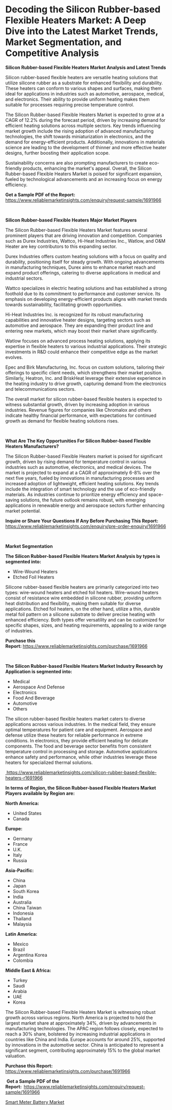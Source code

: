 <p><h1>Decoding the Silicon Rubber-based Flexible Heaters Market: A Deep Dive into the Latest Market Trends, Market Segmentation, and Competitive Analysis</h1></p><p><strong>Silicon Rubber-based Flexible Heaters Market Analysis and Latest Trends</strong></p>
<p><p>Silicon rubber-based flexible heaters are versatile heating solutions that utilize silicone rubber as a substrate for enhanced flexibility and durability. These heaters can conform to various shapes and surfaces, making them ideal for applications in industries such as automotive, aerospace, medical, and electronics. Their ability to provide uniform heating makes them suitable for processes requiring precise temperature control.</p><p>The Silicon Rubber-based Flexible Heaters Market is expected to grow at a CAGR of 12.2% during the forecast period, driven by increasing demand for efficient heating solutions across multiple sectors. Key trends influencing market growth include the rising adoption of advanced manufacturing technologies, the shift towards miniaturization in electronics, and the demand for energy-efficient products. Additionally, innovations in materials science are leading to the development of thinner and more effective heater designs, further boosting their application scope. </p><p>Sustainability concerns are also prompting manufacturers to create eco-friendly products, enhancing the market's appeal. Overall, the Silicon Rubber-based Flexible Heaters Market is poised for significant expansion, fueled by technological advancements and an increasing focus on energy efficiency.</p></p>
<p><strong>Get a Sample PDF of the Report:&nbsp;</strong> <a href="https://www.reliablemarketinsights.com/enquiry/request-sample/1691966?utm_campaign=3291&utm_medium=2&utm_source=Github&utm_content=ia&utm_term=27032025&utm_id=silicon-rubber-based-flexible-heaters">https://www.reliablemarketinsights.com/enquiry/request-sample/1691966</a></p>
<p>&nbsp;</p>
<p><strong>Silicon Rubber-based Flexible Heaters Major Market Players</strong></p>
<p><p>The Silicon Rubber-based Flexible Heaters Market features several prominent players that are driving innovation and competition. Companies such as Durex Industries, Wattco, Hi-Heat Industries Inc., Watlow, and O&M Heater are key contributors to this expanding sector. </p><p>Durex Industries offers custom heating solutions with a focus on quality and durability, positioning itself for steady growth. With ongoing advancements in manufacturing techniques, Durex aims to enhance market reach and expand product offerings, catering to diverse applications in medical and industrial sectors.</p><p>Wattco specializes in electric heating solutions and has established a strong foothold due to its commitment to performance and customer service. Its emphasis on developing energy-efficient products aligns with market trends towards sustainability, facilitating growth opportunities.</p><p>Hi-Heat Industries Inc. is recognized for its robust manufacturing capabilities and innovative heater designs, targeting sectors such as automotive and aerospace. They are expanding their product line and entering new markets, which may boost their market share significantly.</p><p>Watlow focuses on advanced process heating solutions, applying its expertise in flexible heaters to various industrial applications. Their strategic investments in R&D could enhance their competitive edge as the market evolves.</p><p>Epec and Birk Manufacturing, Inc. focus on custom solutions, tailoring their offerings to specific client needs, which strengthens their market position. Similarly, Heatron, Inc. and BriskHeat leverage their extensive experience in the heating industry to drive growth, capturing demand from the electronics and telecommunications sectors.</p><p>The overall market for silicon rubber-based flexible heaters is expected to witness substantial growth, driven by increasing adoption in various industries. Revenue figures for companies like Chromalox and others indicate healthy financial performance, with expectations for continued growth as demand for flexible heating solutions rises.</p></p>
<p>&nbsp;</p>
<p><strong>What Are The Key Opportunities For Silicon Rubber-based Flexible Heaters Manufacturers?</strong></p>
<p><p>The Silicon Rubber-based Flexible Heaters market is poised for significant growth, driven by rising demand for temperature control in various industries such as automotive, electronics, and medical devices. The market is projected to expand at a CAGR of approximately 6-8% over the next five years, fueled by innovations in manufacturing processes and increased adoption of lightweight, efficient heating solutions. Key trends include the integration of smart technology and the use of eco-friendly materials. As industries continue to prioritize energy efficiency and space-saving solutions, the future outlook remains robust, with emerging applications in renewable energy and aerospace sectors further enhancing market potential.</p></p>
<p><strong>Inquire or Share Your Questions If Any Before Purchasing This Report:</strong> <a href="https://www.reliablemarketinsights.com/enquiry/pre-order-enquiry/1691966?utm_campaign=3291&utm_medium=2&utm_source=Github&utm_content=ia&utm_term=27032025&utm_id=silicon-rubber-based-flexible-heaters">https://www.reliablemarketinsights.com/enquiry/pre-order-enquiry/1691966</a></p>
<p>&nbsp;</p>
<p><strong>Market Segmentation</strong></p>
<p><strong>The Silicon Rubber-based Flexible Heaters Market Analysis by types is segmented into:</strong></p>
<p><ul><li>Wire-Wound Heaters</li><li>Etched Foil Heaters</li></ul></p>
<p><p>Silicone rubber-based flexible heaters are primarily categorized into two types: wire-wound heaters and etched foil heaters. Wire-wound heaters consist of resistance wire embedded in silicone rubber, providing uniform heat distribution and flexibility, making them suitable for diverse applications. Etched foil heaters, on the other hand, utilize a thin, durable metal foil pattern on a silicone substrate to deliver precise heating with enhanced efficiency. Both types offer versatility and can be customized for specific shapes, sizes, and heating requirements, appealing to a wide range of industries.</p></p>
<p><strong>Purchase this Report:&nbsp;</strong><a href="https://www.reliablemarketinsights.com/purchase/1691966?utm_campaign=3291&utm_medium=2&utm_source=Github&utm_content=ia&utm_term=27032025&utm_id=silicon-rubber-based-flexible-heaters">https://www.reliablemarketinsights.com/purchase/1691966</a></p>
<p>&nbsp;</p>
<p><strong>The Silicon Rubber-based Flexible Heaters Market Industry Research by Application is segmented into:</strong></p>
<p><ul><li>Medical</li><li>Aerospace And Defense</li><li>Electronics</li><li>Food And Beverage</li><li>Automotive</li><li>Others</li></ul></p>
<p><p>The silicon rubber-based flexible heaters market caters to diverse applications across various industries. In the medical field, they ensure optimal temperatures for patient care and equipment. Aerospace and defense utilize these heaters for reliable performance in extreme conditions. In electronics, they provide efficient heating for delicate components. The food and beverage sector benefits from consistent temperature control in processing and storage. Automotive applications enhance safety and performance, while other industries leverage these heaters for specialized thermal solutions.</p></p>
<p><a href="https://www.reliablemarketinsights.com/silicon-rubber-based-flexible-heaters-r1691966?utm_campaign=3291&utm_medium=2&utm_source=Github&utm_content=ia&utm_term=27032025&utm_id=silicon-rubber-based-flexible-heaters">&nbsp;https://www.reliablemarketinsights.com/silicon-rubber-based-flexible-heaters-r1691966</a></p>
<p><strong>In terms of Region, the Silicon Rubber-based Flexible Heaters Market Players available by Region are:</strong></p>
<p>
    <p> <strong> North America: </strong>
        <ul>
            <li>United States</li>
            <li>Canada</li>
        </ul>
        </p> 
    <p> <strong> Europe: </strong>
        <ul>
            <li>Germany</li>
            <li>France</li>
            <li>U.K.</li>
            <li>Italy</li>
            <li>Russia</li>
        </ul>
        </p> 
    <p> <strong> Asia-Pacific: </strong>
        <ul>
            <li>China</li>
            <li>Japan</li>
            <li>South Korea</li>
            <li>India</li>
            <li>Australia</li>
            <li>China Taiwan</li>
            <li>Indonesia</li>
            <li>Thailand</li>
            <li>Malaysia</li>
        </ul>
        </p> 
    <p> <strong> Latin America: </strong>
        <ul>
            <li>Mexico</li>
            <li>Brazil</li>
            <li>Argentina Korea</li>
            <li>Colombia</li>
        </ul>
        </p> 
    <p> <strong> Middle East & Africa: </strong>
        <ul>
            <li>Turkey</li>
            <li>Saudi</li>
            <li>Arabia</li>
            <li>UAE</li>
            <li>Korea</li>
        </ul>
    </p>
    </p>
<p><p>The Silicon Rubber-based Flexible Heaters Market is witnessing robust growth across various regions. North America is projected to hold the largest market share at approximately 34%, driven by advancements in manufacturing technologies. The APAC region follows closely, expected to reach a 30% share, bolstered by increasing industrial applications in countries like China and India. Europe accounts for around 25%, supported by innovations in the automotive sector. China is anticipated to represent a significant segment, contributing approximately 15% to the global market valuation.</p></p>
<p><strong>Purchase this Report: </strong><a href="https://www.reliablemarketinsights.com/purchase/1691966?utm_campaign=3291&utm_medium=2&utm_source=Github&utm_content=ia&utm_term=27032025&utm_id=silicon-rubber-based-flexible-heaters">https://www.reliablemarketinsights.com/purchase/1691966</a></p>
<p>&nbsp;<strong>Get a Sample PDF of the Report:&nbsp;&nbsp;</strong><a href="https://www.reliablemarketinsights.com/enquiry/request-sample/1691966?utm_campaign=3291&utm_medium=2&utm_source=Github&utm_content=ia&utm_term=27032025&utm_id=silicon-rubber-based-flexible-heaters">https://www.reliablemarketinsights.com/enquiry/request-sample/1691966</a></p>
<p><strong></strong></p>
<p><p><a href="https://github.com/sderolza/Market-Research-Report-List-1/blob/main/smart-meter-battery-market.md?utm_campaign=3291&utm_medium=2&utm_source=Github&utm_content=ia&utm_term=27032025&utm_id=silicon-rubber-based-flexible-heaters">Smart Meter Battery Market</a></p></p>